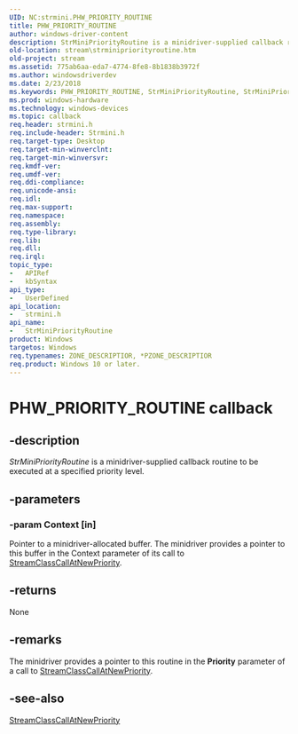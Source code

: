 ```yaml
---
UID: NC:strmini.PHW_PRIORITY_ROUTINE
title: PHW_PRIORITY_ROUTINE
author: windows-driver-content
description: StrMiniPriorityRoutine is a minidriver-supplied callback routine to be executed at a specified priority level.
old-location: stream\strminipriorityroutine.htm
old-project: stream
ms.assetid: 775ab6aa-eda7-4774-8fe8-8b1838b3972f
ms.author: windowsdriverdev
ms.date: 2/23/2018
ms.keywords: PHW_PRIORITY_ROUTINE, StrMiniPriorityRoutine, StrMiniPriorityRoutine routine [Streaming Media Devices], stream.strminipriorityroutine, strmini-routines_718339c9-e072-4d3e-a9ec-a0ce2cce4f90.xml, strmini/StrMiniPriorityRoutine
ms.prod: windows-hardware
ms.technology: windows-devices
ms.topic: callback
req.header: strmini.h
req.include-header: Strmini.h
req.target-type: Desktop
req.target-min-winverclnt: 
req.target-min-winversvr: 
req.kmdf-ver: 
req.umdf-ver: 
req.ddi-compliance: 
req.unicode-ansi: 
req.idl: 
req.max-support: 
req.namespace: 
req.assembly: 
req.type-library: 
req.lib: 
req.dll: 
req.irql: 
topic_type:
-	APIRef
-	kbSyntax
api_type:
-	UserDefined
api_location:
-	strmini.h
api_name:
-	StrMiniPriorityRoutine
product: Windows
targetos: Windows
req.typenames: ZONE_DESCRIPTIOR, *PZONE_DESCRIPTIOR
req.product: Windows 10 or later.
---
```


# PHW_PRIORITY_ROUTINE callback


## -description


<i>StrMiniPriorityRoutine</i> is a minidriver-supplied callback routine to be executed at a specified priority level.


## -parameters




### -param Context [in]

Pointer to a minidriver-allocated buffer. The minidriver provides a pointer to this buffer in the Context parameter of its call to <a href="https://msdn.microsoft.com/library/windows/hardware/ff568230">StreamClassCallAtNewPriority</a>.


## -returns



None




## -remarks



The minidriver provides a pointer to this routine in the <b>Priority</b> parameter of a call to <a href="https://msdn.microsoft.com/library/windows/hardware/ff568230">StreamClassCallAtNewPriority</a>.




## -see-also




<a href="https://msdn.microsoft.com/library/windows/hardware/ff568230">StreamClassCallAtNewPriority</a>
 

 

